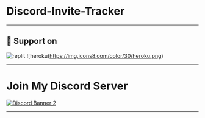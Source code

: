 # Discord-Invite-Tracker

****
## 🚀 Support on

 ![replit](https://img.icons8.com/color/30/relpit.png) ![heroku(https://img.icons8.com/color/30/heroku.png)
 
 ****
 
 # Join My Discord Server
[![Discord Banner 2](https://discordapp.com/api/guilds/905004741841551380/widget.png?style=banner2)](https://discord.gg/vXWdRzbH4M)

 ****
